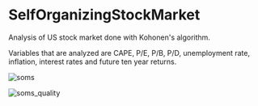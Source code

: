 # SelfOrganizingStockMarket
Analysis of US stock market done with Kohonen's algorithm.

Variables that are analyzed are CAPE, P/E, P/B, P/D, unemployment rate, inflation, interest rates and future ten year returns.

![soms](https://github.com/KaroRonty/SelfOrganizingStockMarket/blob/master/soms.png)


![soms_quality](https://github.com/KaroRonty/SelfOrganizingStockMarket/blob/master/soms_quality.PNG)
